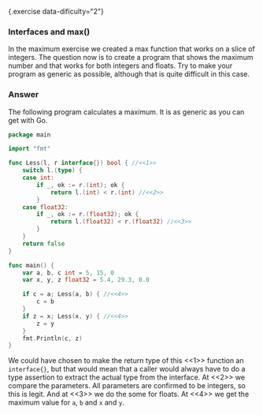 {.exercise data-dificulty="2"}
 ### Interfaces and max()

In the maximum exercise we created a max function that works on a slice of
integers.  The question now is to create a program that shows the maximum number
and that works for both integers and floats.  Try to make your program as
generic as possible, although that is quite difficult in this case.

### Answer

The following program calculates a maximum. It is as generic as you can get with
Go.

~~~go
package main

import "fmt"

func Less(l, r interface{}) bool { //<<1>>
    switch l.(type) {
    case int:
        if _, ok := r.(int); ok {
            return l.(int) < r.(int) //<<2>>
        }
    case float32:
        if _, ok := r.(float32); ok {
            return l.(float32) < r.(float32) //<<3>>
        }
    }
    return false
}

func main() {
    var a, b, c int = 5, 15, 0
    var x, y, z float32 = 5.4, 29.3, 0.0

    if c = a; Less(a, b) { //<<4>>
        c = b
    }
    if z = x; Less(x, y) { //<<4>>
        z = y
    }
    fmt.Println(c, z)
}
~~~

We could have chosen to make the return type of this <<1>> function an
`interface{}`, but that would mean that a caller would always have to do a type
assertion to extract the actual type from the interface. At <<2>> we compare the
parameters. All parameters are confirmed to be integers, so this is legit. And
at <<3>> we do the some for floats. At <<4>> we get the maximum value for `a`, `b`
and `x` and `y`.

